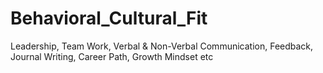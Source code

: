 # Behavioral_Cultural_Fit
Leadership, Team Work, Verbal &amp; Non-Verbal Communication, Feedback, Journal Writing, Career Path, Growth Mindset etc
